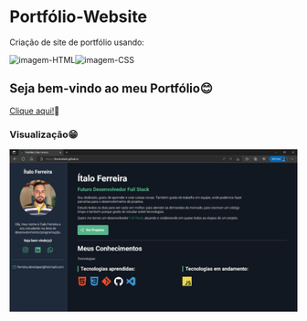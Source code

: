 # Portfólio-Website
Criação de site de portfólio usando:

<img alt="imagem-HTML" height="30" width="40" src="https://cdn.jsdelivr.net/gh/devicons/devicon/icons/html5/html5-plain-wordmark.svg" /><img alt="imagem-CSS" height="30" width="40" src="https://cdn.jsdelivr.net/gh/devicons/devicon/icons/css3/css3-plain-wordmark.svg" /> 

## Seja bem-vindo ao meu Portfólio😊
[Clique aqui!](https://ferreiraitalo.github.io/)🚀

### Visualização😁
![Imagem do Portfólio-Website](img/meu-portf%C3%B3lio.jpg)



